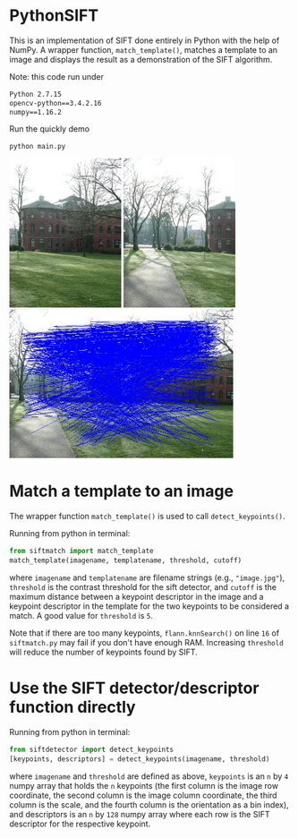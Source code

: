 # PythonSIFT

This is an implementation of SIFT done entirely in Python with the help of NumPy. A wrapper function, ```match_template()```, matches a template to an image and displays the result as a demonstration of the SIFT algorithm. 

Note: this code run under 
```
Python 2.7.15
opencv-python==3.4.2.16
numpy==1.16.2
```

Run the quickly demo
```
python main.py
```
<img src="https://github.com/shannon112/PythonSIFT/blob/master/prtn00.jpg" width="200"> <img src="https://github.com/shannon112/PythonSIFT/blob/master/prtn01.jpg" width="200"> <img src="https://github.com/shannon112/PythonSIFT/blob/master/matches.jpg" width="400">

# Match a template to an image
The wrapper function ```match_template()``` is used to call ```detect_keypoints()```.

Running from python in terminal:
```python
from siftmatch import match_template
match_template(imagename, templatename, threshold, cutoff)
```
where ```imagename``` and ```templatename``` are filename strings (e.g., ```"image.jpg"```), ```threshold``` is the contrast threshold for the sift detector, and ```cutoff``` is the maximum distance between a keypoint descriptor in the image and a keypoint descriptor in the template for the two keypoints to be considered a match. A good value for ```threshold``` is ```5```.

Note that if there are too many keypoints, ```flann.knnSearch()``` on line ```16``` of ```siftmatch.py``` may fail if you don't have enough RAM. Increasing ```threshold``` will reduce the number of keypoints found by SIFT. 

# Use the SIFT detector/descriptor function directly

Running from python in terminal:
```python
from siftdetector import detect_keypoints
[keypoints, descriptors] = detect_keypoints(imagename, threshold)
```
where ```imagename``` and ```threshold``` are defined as above, ```keypoints``` is an ```n``` by ```4``` numpy array that holds the ```n``` keypoints (the first column is the image row coordinate, the second column is the image column coordinate, the third column is the scale, and the fourth column is the orientation as a bin index), and descriptors is an ```n``` by ```128``` numpy array where each row is the SIFT descriptor for the respective keypoint.

